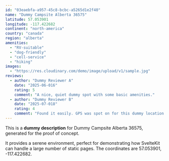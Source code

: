 ```yaml
---
id: "03eaebfa-a957-45c8-bcbc-a5265d1e2f40"
name: "Dummy Campsite Alberta 36575"
latitude: 57.053901
longitude: -117.422682
continent: "north-america"
country: "canada"
region: "alberta"
amenities:
  - "RV-suitable"
  - "dog-friendly"
  - "cell-service"
  - "hiking"
images:
  - "https://res.cloudinary.com/demo/image/upload/v1/sample.jpg"
reviews:
  - author: "Dummy Reviewer A"
    date: "2025-06-016"
    rating: 5
    comment: "A nice, quiet dummy spot with some basic amenities."
  - author: "Dummy Reviewer B"
    date: "2025-07-018"
    rating: 4
    comment: "Found it easily. GPS was spot on for this dummy location."
---
```


This is a **dummy description** for Dummy Campsite Alberta 36575, generated for the proof of concept.

It provides a serene environment, perfect for demonstrating how SvelteKit can handle a large number of static pages. The coordinates are 57.053901, -117.422682.

